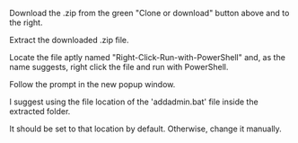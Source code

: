 Download the .zip from the green "Clone or download" button above and to the right.

Extract the downloaded .zip file.

Locate the file aptly named "Right-Click-Run-with-PowerShell" and, as the name suggests, right click the file and run with PowerShell.

Follow the prompt in the new popup window.

I suggest using the file location of the 'addadmin.bat' file inside the extracted folder.

It should be set to that location by default. Otherwise, change it manually.